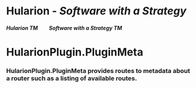 
# Hularion - *Software with a Strategy*

##### Hularion TM &nbsp;&nbsp;&nbsp;&nbsp;&nbsp;&nbsp;&nbsp; Software with a Strategy TM


# HularionPlugin.PluginMeta
### HularionPlugin.PluginMeta provides routes to metadata about a router such as a listing of available routes.

